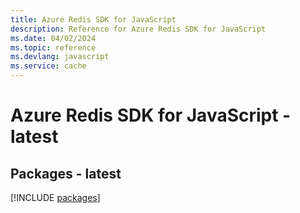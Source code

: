 ```yaml
---
title: Azure Redis SDK for JavaScript
description: Reference for Azure Redis SDK for JavaScript
ms.date: 04/02/2024
ms.topic: reference
ms.devlang: javascript
ms.service: cache
---
```

# Azure Redis SDK for JavaScript - latest
## Packages - latest
[!INCLUDE [packages](redis-index.md)]